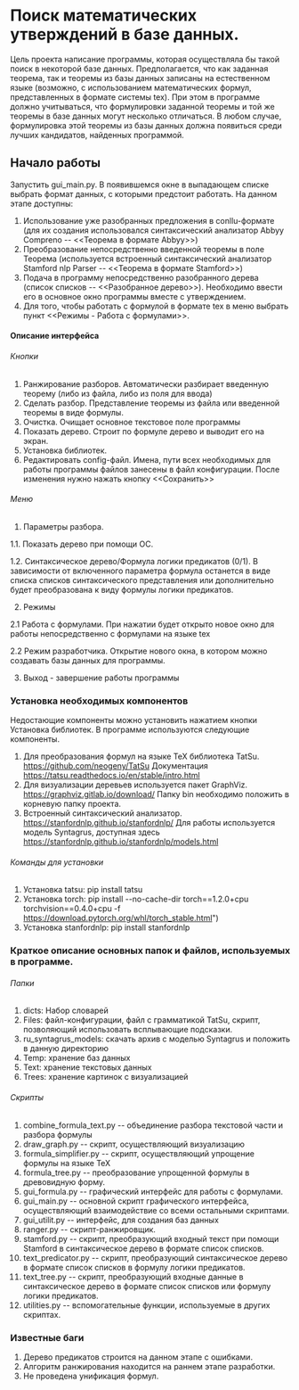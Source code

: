 # Поиск математических утверждений в базе данных.

Цель проекта написание программы, которая осуществляла бы такой поиск в некоторой базе данных. Предполагается, что как заданная теорема, так и теоремы из базы данных записаны на естественном языке (возможно, с использованием математических формул, представленных в формате системы tex). При этом в программе должно учитываться, что формулировки заданной теоремы и той же теоремы в базе данных могут несколько отличаться. В любом случае, формулировка этой теоремы из базы данных должна появиться среди лучших кандидатов, найденных программой.

## Начало работы

Запустить gui_main.py. В появившемся окне в выпадающем списке выбрать формат данных, с которыми предстоит работать. 
На данном этапе доступны:
1. Использование уже разобранных предложения в conllu-формате (для их создания использовался синтаксический анализатор Abbyy Compreno -- <<Теорема в формате Abbyy>>)
2. Преобразование непосредственно введенной теоремы в поле Теорема (используется встроенный синтаксический анализатор Stamford nlp Parser -- <<Теорема в формате Stamford>>)
3. Подача в программу непосредственно разобранного дерева (список списков -- <<Разобранное дерево>>). Необходимо ввести его в основное окно программы вместе с утверждением.
4. Для того, чтобы работать с формулой в формате tex в меню выбрать пункт <<Режимы - Работа с формулами>>.

#### Описание интерфейса

###### Кнопки
1. Ранжирование разборов. Автоматически разбирает введенную теорему (либо из файла, либо из поля для ввода)
2. Сделать разбор. Представление теоремы из файла или введенной теоремы в виде формулы.
3. Очистка. Очищает основное текстовое поле программы
4. Показать дерево. Строит по формуле дерево и выводит его на экран.
5. Установка библиотек.
6. Редактировать config-файл. Имена, пути всех необходимых для работы программы файлов занесены в файл конфигурации. После изменения нужно нажать кнопку <<Сохранить>>

###### Меню
1. Параметры разбора.

1.1. Показать дерево при помощи ОС.

1.2. Синтаксическое дерево/Формула логики предикатов (0/1). В зависимости от включенного параметра формула останется в виде списка списков синтаксического представления или дополнительно будет преобразована к виду формулы логики предикатов.

2. Режимы

2.1 Работа с формулами. При нажатии будет открыто новое окно для работы непосредственно с формулами на языке tex

2.2 Режим разработчика. Открытие нового окна, в котором можно создавать базы данных для программы.

3. Выход - завершение работы программы

### Установка необходимых компонентов
Недостающие компоненты можно установить нажатием кнопки Установка библиотек.
В программе используются следующие компоненты.
1. Для преобразования формул на языке TeX библиотека TatSu. https://github.com/neogeny/TatSu Документация https://tatsu.readthedocs.io/en/stable/intro.html
2. Для визуализации деревьев используется пакет GraphViz. https://graphviz.gitlab.io/download/ Папку bin необходимо положить в корневую папку проекта.
3. Встроенный синтаксический анализатор. https://stanfordnlp.github.io/stanfordnlp/ Для работы используется модель Syntagrus, доступная здесь https://stanfordnlp.github.io/stanfordnlp/models.html

###### Команды для установки
1. Установка tatsu: pip install tatsu
2. Установка torch: pip install --no-cache-dir torch==1.2.0+cpu torchvision==0.4.0+cpu -f https://download.pytorch.org/whl/torch_stable.html")
3. Установка stanfordnlp: pip install stanfordnlp

### Краткое описание основных папок и файлов, используемых в программе.

###### Папки

1. dicts: Набор словарей
2. Files: файл-конфигурации, файл с грамматикой TatSu, скрипт, позволяющий использовать всплывающие подсказки.
3. ru_syntagrus_models: скачать архив с моделью Syntagrus и положить в данную директорию
4. Temp: хранение баз данных 
5. Text: хранение текстовых данных
6. Trees: хранение картинок с визуализацией

###### Скрипты
1. combine_formula_text.py -- объединение разбора текстовой части и разбора формулы
2. draw_graph.py -- скрипт, осуществляющий визуализацию
3. formula_simplifier.py -- скрипт, осуществляющий упрощение формулы на языке TeX
4. formula_tree.py -- преобразование упрощенной формулы в древовидную форму.
5. gui_formula.py -- графический интерфейс для работы с формулами.
6. gui_main.py -- основной скрипт графического интерфейса, осуществляющий взаимодействие со всеми остальными скриптами.
7. gui_utilit.py -- интерфейс, для создания баз данных
8. ranger.py -- скрипт-ранжировщик.
9. stamford.py -- скрипт, преобразующий входный текст при помощи Stamford в синтаксическое дерево в формате список списков.
10. text_predicator.py -- скрипт, преобразующий синтаксическое дерево в формате список списков в формулу логики предикатов.
11. text_tree.py -- скрипт, преобразующий входные данные в синтаксическое дерево в формате список списков или формулу логики предикатов.
12. utilities.py -- вспомогательные функции, используемые в других скриптах.

### Известные баги
1. Дерево предикатов строится на данном этапе с ошибками.
2. Алгоритм ранжирования находится на раннем этапе разработки.
3. Не проведена унификация формул.

